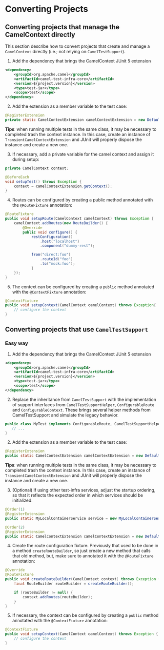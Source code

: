 # Converting Projects

## Converting projects that manage the CamelContext directly

This section describe how to convert projects that create and manage a `CamelContext` directly (i.e.; not relying on `CamelTestSupport`).

1. Add the dependency that brings the CamelContext JUnit 5 extension

```xml
<dependency>
    <groupId>org.apache.camel</groupId>
    <artifactId>camel-test-infra-core</artifactId>
    <version>${project.version}</version>
    <type>test-jar</type>
    <scope>test</scope>
</dependency>
```

2. Add the extension as a member variable to the test case:

```java
@RegisterExtension
private static CamelContextExtension camelContextExtension = new DefaultCamelContextExtension();
```

**Tips**: when running multiple tests in the same class, it may be necessary to completed trash the context instance. In this case, create an instance of `TransientCamelContextExtension` and JUnit will properly dispose the instance and create a new one. 


3. If necessary, add a private variable for the camel context and assign it during setup:

```java
private CamelContext context;

@BeforeEach
void setupTest() throws Exception {
    context = camelContextExtension.getContext();
}
```

4. Routes can be configured by creating a public method annotated with the `@RouteFixture` annotation:

```java
@RouteFixture
public void setupRoute(CamelContext camelContext) throws Exception {
    camelContext.addRoutes(new RouteBuilder() {
        @Override
        public void configure() {
            restConfiguration()
                .host("localhost")
                .component("dummy-rest");

            from("direct:foo")
                .routeId("foo")
                .to("mock:foo");
        	}
   	});
}
```

5. The context can be configured by creating a `public` method annotated with the `@ContextFixture` annotation: 

```java
@ContextFixture
public void setupContext(CamelContext camelContext) throws Exception{
    // configure the context
}
```


## Converting projects that use `CamelTestSupport`

### Easy way

1. Add the dependency that brings the CamelContext JUnit 5 extension

```xml
<dependency>
    <groupId>org.apache.camel</groupId>
    <artifactId>camel-test-infra-core</artifactId>
    <version>${project.version}</version>
    <type>test-jar</type>
    <scope>test</scope>
</dependency>
```

2. Replace the inheritance from `CamelTestSupport` with the implementation of support interfaces from `CamelTestSupportHelper`, `ConfigurableRoute` and `ConfigurableContext`. These brings several helper methods from CamelTestSupport and simulate the legacy behavior. 

```java
public class MyTest implements ConfigurableRoute, CamelTestSupportHelper {
   // ...
}
```

2. Add the extension as a member variable to the test case:

```java
@RegisterExtension
public static CamelContextExtension camelContextExtension = new DefaultCamelContextExtension();
```

**Tips**: when running multiple tests in the same class, it may be necessary to completed trash the context instance. In this case, create an instance of `TransientCamelContextExtension` and JUnit will properly dispose the instance and create a new one.

3. (Optional) If using other test-infra services, adjust the startup ordering, so that it reflects the expected order in which services should be initialized: 

```java
@Order(1)
@RegisterExtension
public static MyLocalContainerService service = new MyLocalContainerService();

@Order(2)
@RegisterExtension
public static CamelContextExtension camelContextExtension = new DefaultCamelContextExtension();
```


4. Create the route configuration fixture. Previously that used to be done in a method `createRouteBuilder`, so just create a new method that calls that old method, but, make sure to annotated it with the `@RouteFixture` annotation: 

```java
@Override
@RouteFixture
public void createRouteBuilder(CamelContext context) throws Exception {
    final RouteBuilder routeBuilder = createRouteBuilder();

    if (routeBuilder != null) {
        context.addRoutes(routeBuilder);
    }
}
```

5. If necessary, the context can be configured by creating a `public` method annotated with the `@ContextFixture` annotation:

```java
@ContextFixture
public void setupContext(CamelContext camelContext) throws Exception {
    // configure the context
}
```
